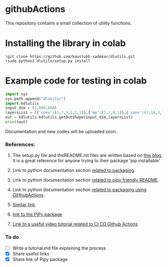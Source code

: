 # githubActions

This repository contains a small collection of utility functions.

# Installing the library in colab
```shell
!git clone https://github.com/kaustubh-sadekar/dlutils.git
!sudo python3 dlutils/setup.py install
```

# Example code for testing in colab
```python
import sys
sys.path.append("dlutils/")
import kdlutils
input_dim = (1,600,800)
layersList = [{'conv':(1,7,3,1,1,1)},{'mp':(2,2,0,1)},{'conv':(7,14,3,1,1,1)},{'mp':(2,2,0,1)},{'conv':(14,30,3,1,1,1)},{'mp':(2,2,0,1)}]
out = kdlutils.kdlutils.getOutShape(input_dim,layersList)
print(out)
```
Documentation and new codes will be uploaded soon.

### References:

1. The setup.py file and theREADME.rst files are written based on [this blog](https://medium.com/@joel.barmettler/how-to-upload-your-python-package-to-pypi-65edc5fe9c56). It is a great reference for anyone trying to their package 'pip installable'

2. Link to python documentation section [related to packaging](https://packaging.python.org/tutorials/packaging-projects/#uploading-your-project-to-pypi).

3. Link to python documentation section [related to pipy friendly README](https://packaging.python.org/guides/making-a-pypi-friendly-readme/).

4. Link to python documentation section [related to packaging using GiHhubActions](https://packaging.python.org/guides/publishing-package-distribution-releases-using-github-actions-ci-cd-workflows/#:~:text=Go%20to%20https%3A%2F%2Fpypi,distinguishable%20in%20the%20token%20list.).

5. [Similar link](https://godatadriven.com/blog/a-practical-guide-to-using-setup-py/).

6. [link to the PiPy package](https://pypi.org/project/kdlutils/)

7. [Link to a useful video tutorial related to CI CD Github Actions](https://www.youtube.com/watch?v=WTofttoD2xg)

### To do
- [ ] Write a tutorial.md file explaining the process
- [x] Share useful links
- [x] Share link of Pipy package
